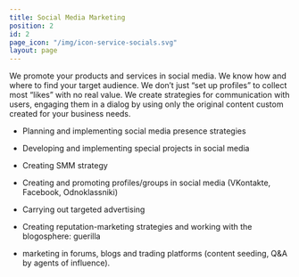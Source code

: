 ```yaml
---
title: Social Media Marketing
position: 2
id: 2
page_icon: "/img/icon-service-socials.svg"
layout: page
---
```


We promote your products and services in social media. We know how and where to find your target audience. We don’t just “set up profiles” to collect most “likes” with no real value. We create strategies for communication with users, engaging them in a dialog by using only the original content custom created for your business needs.

* Planning and implementing social media presence strategies

* Developing and implementing special projects in social media

* Creating SMM strategy

* Creating and promoting profiles/groups in social media (VKontakte, Facebook, Odnoklassniki)

* Carrying out targeted advertising

* Creating reputation-marketing strategies and working with the blogosphere: guerilla

* marketing in forums, blogs and trading platforms (content seeding, Q&A by agents of influence).